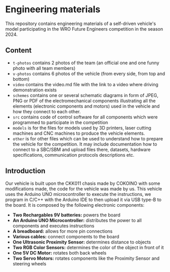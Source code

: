 Engineering materials
====

This repository contains engineering materials of a self-driven vehicle's model participating in the WRO Future Engineers competition in the season 2024.

## Content

* `t-photos` contains 2 photos of the team (an official one and one funny photo with all team members)
* `v-photos` contains 6 photos of the vehicle (from every side, from top and bottom)
* `video` contains the video.md file with the link to a video where driving demonstration exists
* `schemes` contains one or several schematic diagrams in form of JPEG, PNG or PDF of the electromechanical components illustrating all the elements (electronic components and motors) used in the vehicle and how they connect to each other.
* `src` contains code of control software for all components which were programmed to participate in the competition
* `models` is for the files for models used by 3D printers, laser cutting machines and CNC machines to produce the vehicle elements.
* `other` is for other files which can be used to understand how to prepare the vehicle for the competition. It may include documentation how to connect to a SBC/SBM and upload files there, datasets, hardware specifications, communication protocols descriptions etc.

## Introduction

Our vehicle is built upon the CKK011 chasis made by COKOINO with some modifications made, the code for the vehicle was made by us. This vehicle uses the Arduino UNO microcontroller to execute the instructions, we program in C/C++ with the Arduino IDE to then upload it via USB type-B to the board. It is composed by the following electronic components:
* **Two Rechargables 9V batteries:** powers the board
* **An Arduino UNO Microcontroller:** distributes the power to all components and executes instructions
* **A breadboard:** allows for more pin connections
* **Various cables:** connect components to the board
* **One Ultrasonic Proximity Sensor:** determines distance to objects
* **Two RGB Color Sensors:** determines the color of the object in front of it
* **One 5V DC Motor:** rotates both back wheels
* **Two Servo Motors:** rotates components like the Proximity Sensor and steering wheels
